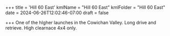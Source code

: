 +++
title = 'Hill 60 East'
kmlName = "Hill 60 East"
kmlFolder = "Hill 60 East"
date = 2024-06-26T12:02:46-07:00
draft = false

+++
One of the hIgher launches in the Cowichan Valley.  Long drive and retrieve. High clearnace 4x4 only.

